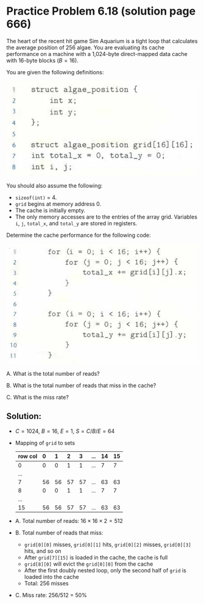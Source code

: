 # Practice Problem 6.18 (solution page 666)
The heart of the recent hit game Sim Aquarium is a tight loop that calculates the average position of 256 algae. You are evaluating its cache performance on a machine with a 1,024-byte direct-mapped data cache with 16-byte blocks ($B = 16$).

You are given the following definitions:

![](./images/6.18.png)

You should also assume the following:
- `sizeof(int)` = 4.
- `grid` begins at memory address 0.
- The cache is initially empty.
- The only memory accesses are to the entries of the array grid. Variables `i`, `j`, `total_x`, and `total_y` are stored in registers.

Determine the cache performance for the following code:

![](./images/6.18_2.png)

A. What is the total number of reads?

B. What is the total number of reads that miss in the cache?

C. What is the miss rate?

## Solution:
- $C = 1024$, $B = 16$, $E = 1$, $S = C / B / E = 64$
- Mapping of `grid` to sets 

    |row col|0|1|2|3|...|14|15|
    |-|-|-|-|-|-|-|-|
    |0|0|0|1|1|...|7|7|
    |...||||||||
    |7|56|56|57|57|...|63|63|
    |8|0|0|1|1|...|7|7|
    |...||||||||
    |15|56|56|57|57|...|63|63|

- A. Total number of reads: $16 \times 16 \times 2 = 512$
- B. Total number of reads that miss:
    - `grid[0][0]` misses, `grid[0][1]` hits, `grid[0][2]` misses, `grid[0][3]` hits, and so on
    - After `grid[7][15]` is loaded in the cache, the cache is full
    - `grid[8][0]` will evict the `grid[0][0]` from the cache
    - After the first doubly nested loop, only the second half of `grid` is loaded into the cache
    - Total: 256 misses

- C. Miss rate: 256/512 = 50%